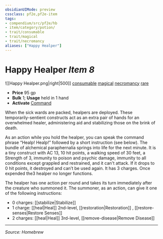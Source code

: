 ```yaml
---
obsidianUIMode: preview
cssclass: pf2e,pf2e-item
tags:
- compendium/src/pf2e/hb
- item/category/potion/
- trait/consumable
- trait/magical
- trait/necromancy
aliases: ["Happy Healper"]
---
```


# Happy Healper *Item 8*  
![[Happy Healper.png|right|500]]
[consumable](rules/traits/consumable.md "Consumable Item Trait")  [magical](rules/traits/magical.md "Magical Item Trait")  [necromancy](rules/traits/necromancy.md "Necromancy School Trait")  [rare](rules/traits/rare.md "Rare School Trait") 

- **Price** 95 gp
- **Bulk** 1; **Usage** held in 1 hand
- **Activate** [Command](rules/actions/command.md)

When the sick wards are packed, healpers are deployed. These temporarily-sentient constructs act as an extra pair of hands for an overwhelmed healer, administering aid and stabilizing those on the brink of death.

As an action while you hold the healper, you can speak the command phrase “Healp! Healp!” followed by a short instruction (see below). The bundle of alchemical paraphernalia springs into life for the next minute. It is a tiny construct with AC 13, 10 hit points, a walking speed of 30 feet, a Strength of 3, immunity to poison and psychic damage, immunity to all conditions except grappled and restrained, and it can't attack. If it drops to 0 hit points, it destroyed and can’t be used again. It has 3 charges.  Once expended the3 healper no longer functions.

The healper has one action per round and takes its turn immediately after the creature who summoned it. The summoner, as an action, can give it one of the following instructions:

- 0 charges: [[stabilize|Stabilize]]
- 1 charge: [[heal|Heal]] 2nd-level, [[restoration|Restoration]] , [[restore-senses|Restore Senses]] 
- 2 charges: [[heal|Heal]] 3rd-level, [[remove-disease|Remove Disease]]

---
*Source: Homebrew*
